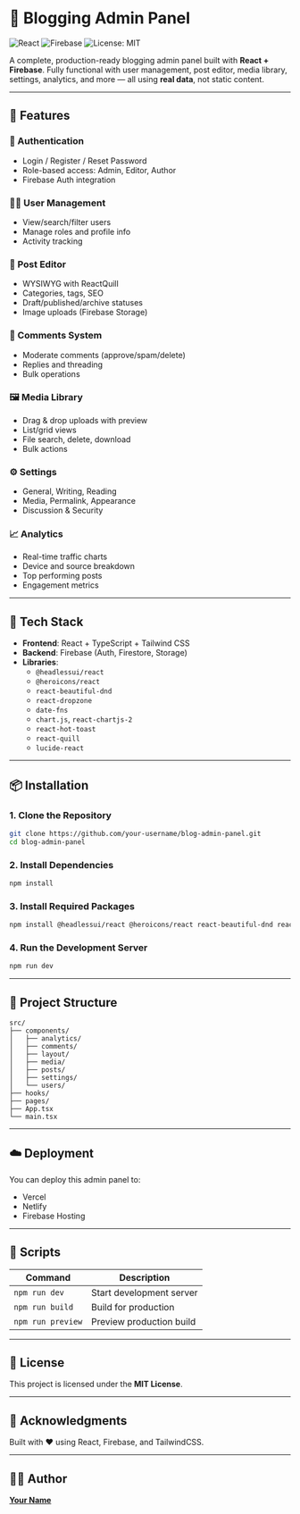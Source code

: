 # 📝 Blogging Admin Panel

![React](https://img.shields.io/badge/Frontend-React-blue)
![Firebase](https://img.shields.io/badge/Backend-Firebase-orange)
![License: MIT](https://img.shields.io/badge/License-MIT-green.svg)

A complete, production-ready blogging admin panel built with **React + Firebase**. Fully functional with user management, post editor, media library, settings, analytics, and more — all using **real data**, not static content.

---

## 🚀 Features

### 🔐 Authentication
- Login / Register / Reset Password
- Role-based access: Admin, Editor, Author
- Firebase Auth integration

### 🧑‍💻 User Management
- View/search/filter users
- Manage roles and profile info
- Activity tracking

### 📝 Post Editor
- WYSIWYG with ReactQuill
- Categories, tags, SEO
- Draft/published/archive statuses
- Image uploads (Firebase Storage)

### 💬 Comments System
- Moderate comments (approve/spam/delete)
- Replies and threading
- Bulk operations

### 🖼️ Media Library
- Drag & drop uploads with preview
- List/grid views
- File search, delete, download
- Bulk actions

### ⚙️ Settings
- General, Writing, Reading
- Media, Permalink, Appearance
- Discussion & Security

### 📈 Analytics
- Real-time traffic charts
- Device and source breakdown
- Top performing posts
- Engagement metrics

---

## 🧰 Tech Stack

- **Frontend**: React + TypeScript + Tailwind CSS
- **Backend**: Firebase (Auth, Firestore, Storage)
- **Libraries**:
  - `@headlessui/react`
  - `@heroicons/react`
  - `react-beautiful-dnd`
  - `react-dropzone`
  - `date-fns`
  - `chart.js`, `react-chartjs-2`
  - `react-hot-toast`
  - `react-quill`
  - `lucide-react`

---

## 📦 Installation

### 1. Clone the Repository

```bash
git clone https://github.com/your-username/blog-admin-panel.git
cd blog-admin-panel
```

### 2. Install Dependencies

```bash
npm install
```

### 3. Install Required Packages

```bash
npm install @headlessui/react @heroicons/react react-beautiful-dnd react-dropzone date-fns chart.js react-chartjs-2 react-hot-toast
```

### 4. Run the Development Server

```bash
npm run dev
```

---

## 📁 Project Structure

```
src/
├── components/
│   ├── analytics/
│   ├── comments/
│   ├── layout/
│   ├── media/
│   ├── posts/
│   ├── settings/
│   └── users/
├── hooks/
├── pages/
├── App.tsx
└── main.tsx
```

---

## ☁️ Deployment

You can deploy this admin panel to:

- Vercel
- Netlify
- Firebase Hosting


---

## 🔧 Scripts

| Command            | Description               |
|--------------------|---------------------------|
| `npm run dev`      | Start development server  |
| `npm run build`    | Build for production      |
| `npm run preview`  | Preview production build  |

---

## 📝 License

This project is licensed under the **MIT License**.

---

## 🙌 Acknowledgments

Built with ❤️ using React, Firebase, and TailwindCSS.

---

## 👨‍💻 Author

**[Your Name](https://github.com/JainamDedhia)**
